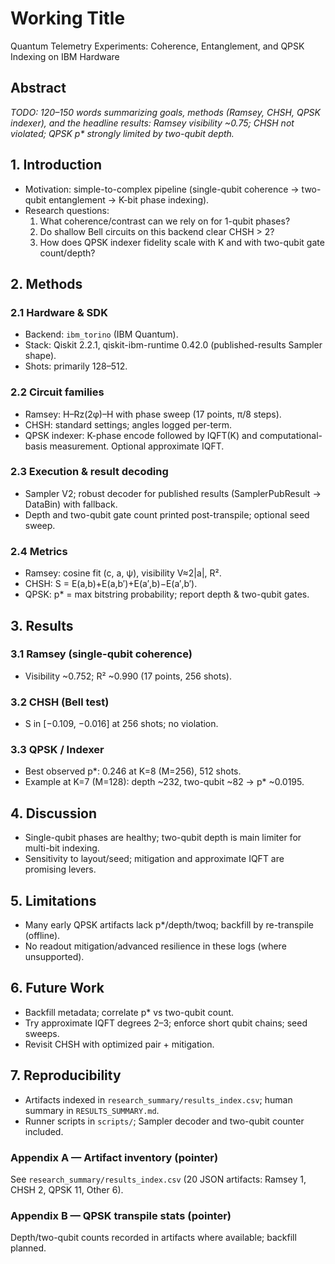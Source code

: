 # Working Title
Quantum Telemetry Experiments: Coherence, Entanglement, and QPSK Indexing on IBM Hardware

## Abstract
_TODO: 120–150 words summarizing goals, methods (Ramsey, CHSH, QPSK indexer), and the headline results: Ramsey visibility ~0.75; CHSH not violated; QPSK p* strongly limited by two-qubit depth._

## 1. Introduction
- Motivation: simple-to-complex pipeline (single-qubit coherence → two-qubit entanglement → K-bit phase indexing).
- Research questions:
  1) What coherence/contrast can we rely on for 1-qubit phases?  
  2) Do shallow Bell circuits on this backend clear CHSH > 2?  
  3) How does QPSK indexer fidelity scale with K and with two-qubit gate count/depth?

## 2. Methods
### 2.1 Hardware & SDK
- Backend: `ibm_torino` (IBM Quantum).  
- Stack: Qiskit 2.2.1, qiskit-ibm-runtime 0.42.0 (published-results Sampler shape).  
- Shots: primarily 128–512.

### 2.2 Circuit families
- Ramsey: H–Rz(2φ)–H with phase sweep (17 points, π/8 steps).
- CHSH: standard settings; angles logged per-term.
- QPSK indexer: K-phase encode followed by IQFT(K) and computational-basis measurement. Optional approximate IQFT.

### 2.3 Execution & result decoding
- Sampler V2; robust decoder for published results (SamplerPubResult → DataBin) with fallback.
- Depth and two-qubit gate count printed post-transpile; optional seed sweep.

### 2.4 Metrics
- Ramsey: cosine fit (c, a, ψ), visibility V≈2|a|, R².  
- CHSH: S = E(a,b)+E(a,b′)+E(a′,b)−E(a′,b′).  
- QPSK: p* = max bitstring probability; report depth & two-qubit gates.

## 3. Results
### 3.1 Ramsey (single-qubit coherence)
- Visibility ~0.752; R² ~0.990 (17 points, 256 shots).

### 3.2 CHSH (Bell test)
- S in [−0.109, −0.016] at 256 shots; no violation.

### 3.3 QPSK / Indexer
- Best observed p*: 0.246 at K=8 (M=256), 512 shots.
- Example at K=7 (M=128): depth ~232, two-qubit ~82 → p* ~0.0195.

## 4. Discussion
- Single-qubit phases are healthy; two-qubit depth is main limiter for multi-bit indexing.
- Sensitivity to layout/seed; mitigation and approximate IQFT are promising levers.

## 5. Limitations
- Many early QPSK artifacts lack p*/depth/twoq; backfill by re-transpile (offline).
- No readout mitigation/advanced resilience in these logs (where unsupported).

## 6. Future Work
- Backfill metadata; correlate p* vs two-qubit count.  
- Try approximate IQFT degrees 2–3; enforce short qubit chains; seed sweeps.  
- Revisit CHSH with optimized pair + mitigation.

## 7. Reproducibility
- Artifacts indexed in `research_summary/results_index.csv`; human summary in `RESULTS_SUMMARY.md`.
- Runner scripts in `scripts/`; Sampler decoder and two-qubit counter included.

### Appendix A — Artifact inventory (pointer)
See `research_summary/results_index.csv` (20 JSON artifacts: Ramsey 1, CHSH 2, QPSK 11, Other 6).

### Appendix B — QPSK transpile stats (pointer)
Depth/two-qubit counts recorded in artifacts where available; backfill planned.
